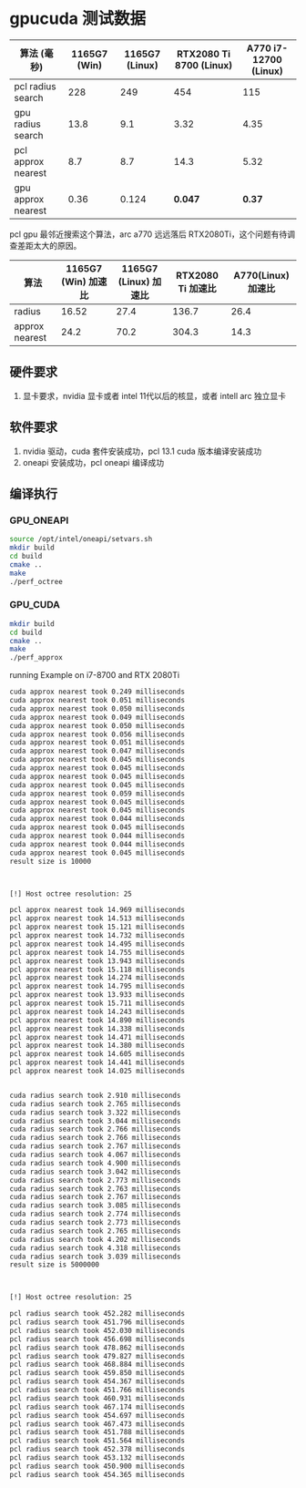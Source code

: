 # gpucuda 测试数据
| 算法 (毫秒)        |  1165G7 (Win) |  1165G7 (Linux) | RTX2080 Ti  8700 (Linux) | A770 i7-12700 (Linux)  | 
|------              | --------------|-----------------|---------------------|-------------------|
| pcl radius search  |  228          |    249          | 454                |   115              |    
| gpu radius search  |  13.8         |    9.1          | 3.32               |   4.35            |  
| pcl approx nearest |  8.7          |    8.7          | 14.3               |   5.32             |  
| gpu approx nearest |  0.36         |    0.124        | **0.047**          |   **0.37**             |  

pcl gpu 最邻近搜索这个算法，arc a770 远远落后 RTX2080Ti，这个问题有待调查差距太大的原因。


|算法            |  1165G7 (Win) 加速比 |  1165G7 (Linux) 加速比 | RTX2080 Ti 加速比 | A770(Linux) 加速比 |
|-----           |---------------------| ----------------------|------------------|------------------|
|radius          |16.52                |      27.4             |     136.7         |   26.4          |
|approx nearest  |24.2                 |      70.2             |     304.3         |   14.3          |


## 硬件要求

1. 显卡要求，nvidia 显卡或者 intel 11代以后的核显，或者 intell arc 独立显卡

## 软件要求

1. nvidia 驱动，cuda 套件安装成功，pcl 13.1 cuda 版本编译安装成功
2. oneapi 安装成功，pcl oneapi 编译成功

## 编译执行

### GPU_ONEAPI
```bash
source /opt/intel/oneapi/setvars.sh
mkdir build
cd build
cmake ..
make
./perf_octree
```

### GPU_CUDA
```bash
mkdir build
cd build
cmake ..
make
./perf_approx
```


running Example  on i7-8700 and RTX 2080Ti 
```bash
cuda approx nearest took 0.249 milliseconds 
cuda approx nearest took 0.051 milliseconds 
cuda approx nearest took 0.050 milliseconds 
cuda approx nearest took 0.049 milliseconds 
cuda approx nearest took 0.050 milliseconds 
cuda approx nearest took 0.056 milliseconds 
cuda approx nearest took 0.051 milliseconds 
cuda approx nearest took 0.047 milliseconds 
cuda approx nearest took 0.045 milliseconds 
cuda approx nearest took 0.045 milliseconds 
cuda approx nearest took 0.045 milliseconds 
cuda approx nearest took 0.045 milliseconds 
cuda approx nearest took 0.059 milliseconds 
cuda approx nearest took 0.045 milliseconds 
cuda approx nearest took 0.045 milliseconds 
cuda approx nearest took 0.044 milliseconds 
cuda approx nearest took 0.045 milliseconds 
cuda approx nearest took 0.044 milliseconds 
cuda approx nearest took 0.044 milliseconds 
cuda approx nearest took 0.045 milliseconds 
result size is 10000 



[!] Host octree resolution: 25

pcl approx nearest took 14.969 milliseconds 
pcl approx nearest took 14.513 milliseconds 
pcl approx nearest took 15.121 milliseconds 
pcl approx nearest took 14.732 milliseconds 
pcl approx nearest took 14.495 milliseconds 
pcl approx nearest took 14.755 milliseconds 
pcl approx nearest took 13.943 milliseconds 
pcl approx nearest took 15.118 milliseconds 
pcl approx nearest took 14.274 milliseconds 
pcl approx nearest took 14.795 milliseconds 
pcl approx nearest took 13.933 milliseconds 
pcl approx nearest took 15.711 milliseconds 
pcl approx nearest took 14.243 milliseconds 
pcl approx nearest took 14.890 milliseconds 
pcl approx nearest took 14.338 milliseconds 
pcl approx nearest took 14.471 milliseconds 
pcl approx nearest took 14.380 milliseconds 
pcl approx nearest took 14.605 milliseconds 
pcl approx nearest took 14.441 milliseconds 
pcl approx nearest took 14.025 milliseconds 


cuda radius search took 2.910 milliseconds 
cuda radius search took 2.765 milliseconds 
cuda radius search took 3.322 milliseconds 
cuda radius search took 3.044 milliseconds 
cuda radius search took 2.766 milliseconds 
cuda radius search took 2.766 milliseconds 
cuda radius search took 2.767 milliseconds 
cuda radius search took 4.067 milliseconds 
cuda radius search took 4.900 milliseconds 
cuda radius search took 3.042 milliseconds 
cuda radius search took 2.773 milliseconds 
cuda radius search took 2.763 milliseconds 
cuda radius search took 2.767 milliseconds 
cuda radius search took 3.085 milliseconds 
cuda radius search took 2.774 milliseconds 
cuda radius search took 2.773 milliseconds 
cuda radius search took 2.765 milliseconds 
cuda radius search took 4.202 milliseconds 
cuda radius search took 4.318 milliseconds 
cuda radius search took 3.039 milliseconds 
result size is 5000000 



[!] Host octree resolution: 25

pcl radius search took 452.282 milliseconds 
pcl radius search took 451.796 milliseconds 
pcl radius search took 452.030 milliseconds 
pcl radius search took 456.698 milliseconds 
pcl radius search took 478.862 milliseconds 
pcl radius search took 479.827 milliseconds 
pcl radius search took 468.884 milliseconds 
pcl radius search took 459.850 milliseconds 
pcl radius search took 454.367 milliseconds 
pcl radius search took 451.766 milliseconds 
pcl radius search took 460.931 milliseconds 
pcl radius search took 467.174 milliseconds 
pcl radius search took 454.697 milliseconds 
pcl radius search took 467.473 milliseconds 
pcl radius search took 451.788 milliseconds 
pcl radius search took 451.564 milliseconds 
pcl radius search took 452.378 milliseconds 
pcl radius search took 453.132 milliseconds 
pcl radius search took 450.900 milliseconds 
pcl radius search took 454.365 milliseconds

```




